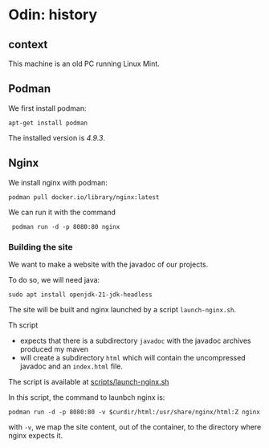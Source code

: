 # Odin: history

## context

This machine is an old PC running Linux Mint.

## Podman

We first install podman:

    apt-get install podman

The installed version is *4.9.3*.

## Nginx

We install nginx with podman:

    podman pull docker.io/library/nginx:latest

We can run it with the command

     podman run -d -p 8080:80 nginx

### Building the site

We want to make a website with the javadoc of our projects.

To do so, we will need java:

    sudo apt install openjdk-21-jdk-headless

The site will be built and nginx launched by a script `launch-nginx.sh`.

Th script

* expects that there is a subdirectory `javadoc` with the javadoc archives produced my maven
* will create a subdirectory `html` which will contain the uncompressed javadoc and an `index.html` file.

The script is available at [scripts/launch-nginx.sh](scripts/launch-nginx.sh)

In this script, the command to launbch nginx is:

    podman run -d -p 8080:80 -v $curdir/html:/usr/share/nginx/html:Z nginx

with `-v`, we map the site content, out of the container, to the directory where nginx expects it.



